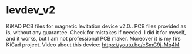 # levdev_v2
KiKAD PCB files for magnetic levitation device v2.0..
PCB files provided as is, without any guarantee.
Check for mistakes if needed. I did it for myself, and it works, but I am not professional PCB maker.
Moreover it is my firs KiCad project.
Video about this device: https://youtu.be/cSmC9j-Mq4M
